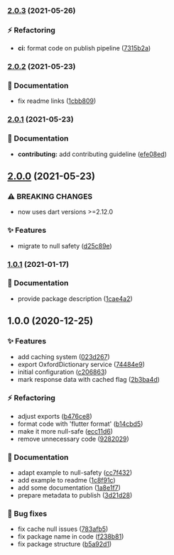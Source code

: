 ### [2.0.3](https://github.com/rIIh/oxford-dictionary-dart/compare/v2.0.2...v2.0.3) (2021-05-26)


### :zap: Refactoring

* **ci:** format code on publish pipeline ([7315b2a](https://github.com/rIIh/oxford-dictionary-dart/commit/7315b2ae3db512b685ffbac9acd5bc4b5fd7bdf5))

### [2.0.2](https://github.com/rIIh/oxford-dictionary-dart/compare/v2.0.1...v2.0.2) (2021-05-23)


### :memo: Documentation

* fix readme links ([1cbb809](https://github.com/rIIh/oxford-dictionary-dart/commit/1cbb809516c4374735b3f39a0f2117ffea15b547))

### [2.0.1](https://github.com/rIIh/oxford-dictionary-dart/compare/v2.0.0...v2.0.1) (2021-05-23)


### :memo: Documentation

* **contributing:** add contributing guideline ([efe08ed](https://github.com/rIIh/oxford-dictionary-dart/commit/efe08ed327f98a44eacc465bec4e989a054a786d))

## [2.0.0](https://github.com/rIIh/oxford-dictionary-dart/compare/v1.0.1...v2.0.0) (2021-05-23)


### ⚠ BREAKING CHANGES

* now uses dart versions >=2.12.0

### :sparkles: Features

* migrate to null safety ([d25c89e](https://github.com/rIIh/oxford-dictionary-dart/commit/d25c89e2f289aa187a85da41f6ce82a21f170d86))

### [1.0.1](https://github.com/rIIh/oxford-dictionary-dart/compare/v1.0.0...v1.0.1) (2021-01-17)


### :memo: Documentation

* provide package description ([1cae4a2](https://github.com/rIIh/oxford-dictionary-dart/commit/1cae4a2e7e4fc3efefe27fc44c1bb8e4854adac9))

## 1.0.0 (2020-12-25)


### :sparkles: Features

* add caching system ([023d267](https://github.com/rIIh/oxford-dictionary-dart/commit/023d267ddcfc243dac6e4bc0db9af1f04dad21d8))
* export OxfordDictionary service ([74484e9](https://github.com/rIIh/oxford-dictionary-dart/commit/74484e95d1019984298a09d8cd0ddb0909ee279f))
* initial configuration ([c206863](https://github.com/rIIh/oxford-dictionary-dart/commit/c2068637b65df3268a245b6c4eda92c893fbd4b1))
* mark response data with cached flag ([2b3ba4d](https://github.com/rIIh/oxford-dictionary-dart/commit/2b3ba4de23287b9544988a26950b9e62a1b2a265))


### :zap: Refactoring

* adjust exports ([b476ce8](https://github.com/rIIh/oxford-dictionary-dart/commit/b476ce8332d09ec85baa75604d47e80bf0401d4f))
* format code with 'flutter format' ([b14cbd5](https://github.com/rIIh/oxford-dictionary-dart/commit/b14cbd5d696f3b437c89b35b1bc709115437734d))
* make it more null-safe ([ecc11d6](https://github.com/rIIh/oxford-dictionary-dart/commit/ecc11d6f602fede3a0da35881f914f98c1f3e711))
* remove unnecessary code ([9282029](https://github.com/rIIh/oxford-dictionary-dart/commit/9282029ad397fc393a2aac76e512d621dae92cc5))


### :memo: Documentation

* adapt example to null-safety ([cc7f432](https://github.com/rIIh/oxford-dictionary-dart/commit/cc7f432b3e8d6eb24546e8a1776514a7f15c224b))
* add example to readme ([1c8f91c](https://github.com/rIIh/oxford-dictionary-dart/commit/1c8f91ccd82cb2207c2d004cf5a1f8b6f0431503))
* add some documentation ([1a8e1f7](https://github.com/rIIh/oxford-dictionary-dart/commit/1a8e1f728aca3c53aa8d0f5205bc4fcb2545a13c))
* prepare metadata to publish ([3d21d28](https://github.com/rIIh/oxford-dictionary-dart/commit/3d21d284472f4d1096901089571d4c3ef9cd11a6))


### :bug: Bug fixes

* fix cache null issues ([783afb5](https://github.com/rIIh/oxford-dictionary-dart/commit/783afb55ef7d43baac7b0b7bdfc4db4e7c6a7500))
* fix package name in code ([f238b81](https://github.com/rIIh/oxford-dictionary-dart/commit/f238b813633ab7e031a778f89ac4f1c4edca53cd))
* fix package structure ([b5a92d1](https://github.com/rIIh/oxford-dictionary-dart/commit/b5a92d1009ed15ac22d65b1e38361123ae8a0c6e))
